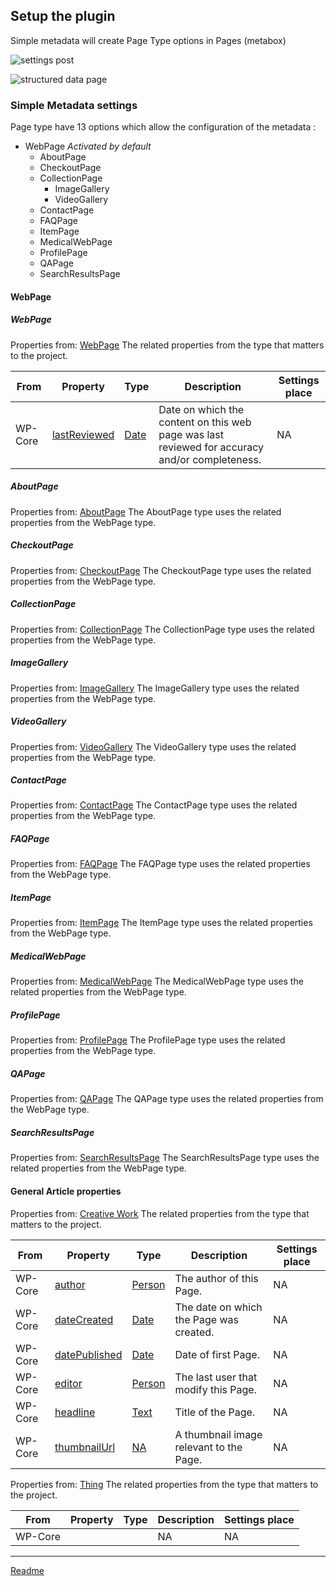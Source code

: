 ## Setup the plugin

Simple metadata will create Page Type options in Pages (metabox)

![settings post](/images/settings-post.png)

![structured data page](/images/structured-data-page.png)



### Simple Metadata settings
Page type have 13 options which allow the configuration of the metadata :
* WebPage *Activated by default*
  * AboutPage
  * CheckoutPage
  * CollectionPage
    * ImageGallery
    * VideoGallery
  * ContactPage
  * FAQPage
  * ItemPage
  * MedicalWebPage
  * ProfilePage
  * QAPage
  * SearchResultsPage

#### WebPage

##### WebPage

Properties from: [WebPage](https://schema.org/Article "https://schema.org/WebPage")
The related properties from the type that matters to the project.

| From | Property | Type | Description | Settings place |
| ---- | -------- |----- | ----------- | --------------
| WP-Core | [lastReviewed](https://schema.org/lastReviewed) | [Date](https://schema.org/Date) | 	Date on which the content on this web page was last reviewed for accuracy and/or completeness. | NA

##### AboutPage

Properties from: [AboutPage](https://schema.org/AboutPage "https://schema.org/AboutPage")
The AboutPage type uses the related properties from the WebPage type.

##### CheckoutPage

Properties from: [CheckoutPage](https://schema.org/CheckoutPage "https://schema.org/CheckoutPage")
The CheckoutPage type uses the related properties from the WebPage type.

##### CollectionPage

Properties from: [CollectionPage](https://schema.org/CollectionPage "https://schema.org/CollectionPage")
The CollectionPage type uses the related properties from the WebPage type.

##### ImageGallery

Properties from: [ImageGallery](https://schema.org/ImageGallery "https://schema.org/ImageGallery")
The ImageGallery type uses the related properties from the WebPage type.

##### VideoGallery

Properties from: [VideoGallery](https://schema.org/VideoGallery "https://schema.org/VideoGallery")
The VideoGallery type uses the related properties from the WebPage type.

##### ContactPage

Properties from: [ContactPage](https://schema.org/ContactPage "https://schema.org/ContactPage")
The ContactPage type uses the related properties from the WebPage type.

##### FAQPage

Properties from: [FAQPage](https://schema.org/FAQPage "https://schema.org/FAQPage")
The FAQPage type uses the related properties from the WebPage type.

##### ItemPage

Properties from: [ItemPage](https://schema.org/ItemPage "https://schema.org/ItemPage")
The ItemPage type uses the related properties from the WebPage type.

##### MedicalWebPage

Properties from: [MedicalWebPage](https://schema.org/MedicalWebPage "https://schema.org/MedicalWebPage")
The MedicalWebPage type uses the related properties from the WebPage type.

##### ProfilePage

Properties from: [ProfilePage](https://schema.org/ProfilePage "https://schema.org/ProfilePage")
The ProfilePage type uses the related properties from the WebPage type.

##### QAPage

Properties from: [QAPage](https://schema.org/QAPage "https://schema.org/QAPage")
The QAPage type uses the related properties from the WebPage type.

##### SearchResultsPage

Properties from: [SearchResultsPage](https://schema.org/SearchResultsPage "https://schema.org/SearchResultsPage")
The SearchResultsPage type uses the related properties from the WebPage type.

#### General Article properties

Properties from: [Creative Work](https://schema.org/CreativeWork "https://schema.org/CreativeWork")
The related properties from the type that matters to the project.

| From | Property | Type | Description | Settings place |
| ---- | -------- |----- | ----------- | --------------
| WP-Core | [author](https://schema.org/author) | [Person](https://schema.org/Person) | The author of this Page.  | NA
| WP-Core | [dateCreated](https://schema.org/dateCreated) | [Date](https://schema.org/Date) | The date on which the Page was created. | NA
| WP-Core | [datePublished](https://schema.org/datePublished) | [Date](https://schema.org/Date) | Date of first Page. | NA
| WP-Core | [editor](https://schema.org/editor) | [Person](https://schema.org/Person) | The last user that modify this Page.  | NA
| WP-Core | [headline](https://schema.org/headline) | [Text](https://schema.org/Text) | Title of the Page. | NA
| WP-Core | [thumbnailUrl](https://schema.org/thumbnailUrl) | [NA](https://schema.org/URL) | A thumbnail image relevant to the Page. | NA

Properties from: [Thing](https://schema.org/Thing "https://schema.org/Thing")
The related properties from the type that matters to the project.

| From | Property | Type | Description | Settings place |
| ---- | -------- |----- | ----------- | --------------
| WP-Core | []() | []() | 	NA | NA



---

[Readme](//Readme.md)
